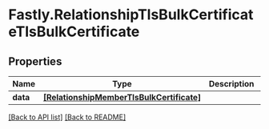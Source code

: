 # Fastly.RelationshipTlsBulkCertificateTlsBulkCertificate

## Properties

Name | Type | Description | Notes
------------ | ------------- | ------------- | -------------
**data** | [**[RelationshipMemberTlsBulkCertificate]**](RelationshipMemberTlsBulkCertificate.md) |  | [optional] 


[[Back to API list]](../../README.md#endpoints) [[Back to README]](../../README.md)
